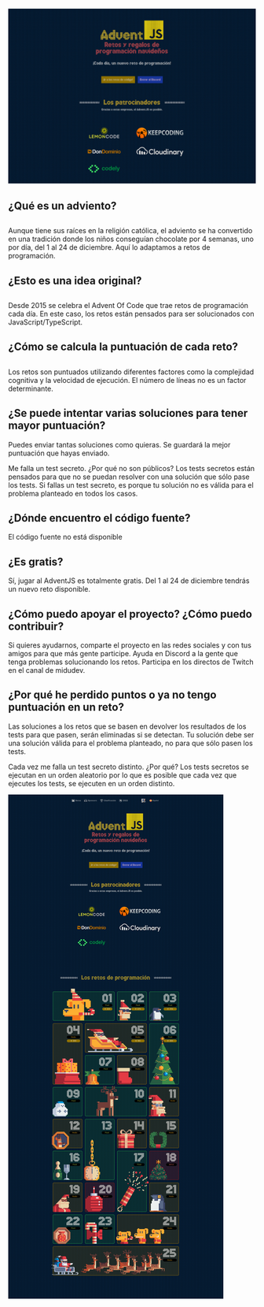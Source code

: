 ![adventJS.jpg](/images/adventJS.png)

## ¿Qué es un adviento?
##
Aunque tiene sus raíces en la religión católica, el adviento se ha convertido en una tradición donde los niños conseguían chocolate por 4 semanas, uno por día, del 1 al 24 de diciembre. Aquí lo adaptamos a retos de programación.

## ¿Esto es una idea original?
##
Desde 2015 se celebra el Advent Of Code que trae retos de programación cada día. En este caso, los retos están pensados para ser solucionados con JavaScript/TypeScript.

## ¿Cómo se calcula la puntuación de cada reto?
##
Los retos son puntuados utilizando diferentes factores como la complejidad cognitiva y la velocidad de ejecución. El número de líneas no es un factor determinante.

## ¿Se puede intentar varias soluciones para tener mayor puntuación?
Puedes enviar tantas soluciones como quieras. Se guardará la mejor puntuación que hayas enviado.

Me falla un test secreto. ¿Por qué no son públicos?
Los tests secretos están pensados para que no se puedan resolver con una solución que sólo pase los tests. Si fallas un test secreto, es porque tu solución no es válida para el problema planteado en todos los casos.

## ¿Dónde encuentro el código fuente?
El código fuente no está disponible

## ¿Es gratis?
Sí, jugar al AdventJS es totalmente gratis. Del 1 al 24 de diciembre tendrás un nuevo reto disponible.

## ¿Cómo puedo apoyar el proyecto? ¿Cómo puedo contribuir?
Si quieres ayudarnos, comparte el proyecto en las redes sociales y con tus amigos para que más gente participe. Ayuda en Discord a la gente que tenga problemas solucionando los retos. Participa en los directos de Twitch en el canal de midudev.

## ¿Por qué he perdido puntos o ya no tengo puntuación en un reto?
Las soluciones a los retos que se basen en devolver los resultados de los tests para que pasen, serán eliminadas si se detectan. Tu solución debe ser una solución válida para el problema planteado, no para que sólo pasen los tests.

Cada vez me falla un test secreto distinto. ¿Por qué?
Los tests secretos se ejecutan en un orden aleatorio por lo que es posible que cada vez que ejecutes los tests, se ejecuten en un orden distinto.

![Advent](/images/advent.png)
